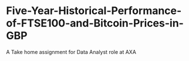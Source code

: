 # Five-Year-Historical-Performance-of-FTSE100-and-Bitcoin-Prices-in-GBP
A Take home assignment for Data Analyst role at AXA
